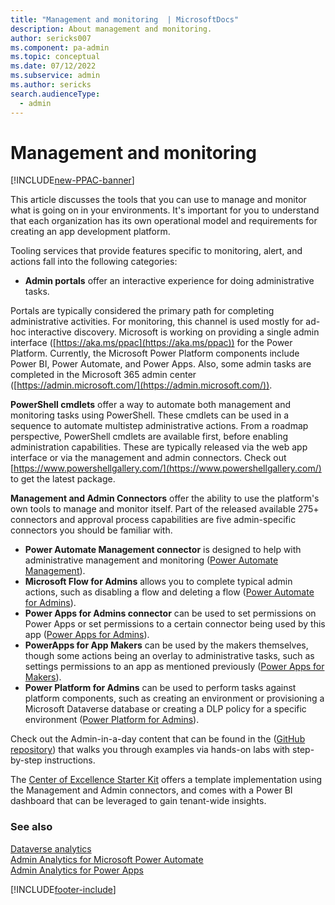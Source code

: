 ```yaml
---
title: "Management and monitoring  | MicrosoftDocs"
description: About management and monitoring.
author: sericks007
ms.component: pa-admin
ms.topic: conceptual
ms.date: 07/12/2022
ms.subservice: admin
ms.author: sericks
search.audienceType: 
  - admin
---
```

# Management and monitoring

[!INCLUDE[new-PPAC-banner](~/includes/new-PPAC-banner.md)]

This article discusses the tools that you can use to manage and monitor what is going on in your environments. It's important for you to understand that each organization has its own operational model and requirements for creating an app development platform.

Tooling services that provide features specific to monitoring, alert, and actions fall into the following categories:

- **Admin portals** offer an interactive experience for doing administrative tasks. 

Portals are typically considered the primary path for completing administrative activities. For monitoring, this channel is used mostly for ad-hoc interactive discovery. Microsoft is working on providing a single admin interface ([https://aka.ms/ppac](https://aka.ms/ppac)) for the Power Platform. Currently, the Microsoft Power Platform components include Power BI, Power Automate, and Power Apps. Also, some admin tasks are completed in the Microsoft 365 admin center ([https://admin.microsoft.com/](https://admin.microsoft.com/)).

**PowerShell cmdlets** offer a way to automate both management and monitoring tasks using PowerShell. These cmdlets can be used in a sequence to automate multistep administrative actions. From a roadmap perspective, PowerShell cmdlets are available first, before enabling administration capabilities. These are typically released via the web app interface or via the management and admin connectors. Check out [https://www.powershellgallery.com/](https://www.powershellgallery.com/) to get the latest package.

**Management and Admin Connectors** offer the ability to use the platform's own tools to manage and monitor itself. Part of the released available 275+ connectors and approval process capabilities are five admin-specific connectors you should be familiar with.

- **Power Automate Management connector** is designed to help with administrative management and monitoring ([Power Automate Management](/connectors/flowmanagement/)).
- **Microsoft Flow for Admins** allows you to complete typical admin actions, such as disabling a flow and deleting a flow ([Power Automate for Admins](/connectors/microsoftflowforadmins/)).
- **Power Apps for Admins connector** can be used to set permissions on Power Apps or set permissions to a certain connector being used by this app ([Power Apps for Admins](/connectors/powerappsforadmins/)).
- **PowerApps for App Makers** can be used by the makers themselves, though some actions being an overlay to administrative tasks, such as settings permissions to an app as mentioned previously ([Power Apps for Makers](/connectors/powerappsforappmakers/)).
- **Power Platform for Admins** can be used to perform tasks against platform components, such as creating an environment or provisioning a Microsoft Dataverse database or creating a DLP policy for a specific environment ([Power Platform for Admins](/connectors/powerplatformforadmins/)).

Check out the Admin-in-a-day content that can be found in the ([GitHub repository](https://github.com/microsoft/powerapps-tools/tree/master/Administration/AdminInADay)) that walks you through examples via hands-on labs with step-by-step instructions. 

The [Center of Excellence Starter Kit](../guidance/coe/starter-kit.md) offers a template implementation using the Management and Admin connectors, and comes with a Power BI dashboard that can be leveraged to gain tenant-wide insights.

### See also
[Dataverse analytics](analytics-common-data-service.md)<br />
[Admin Analytics for Microsoft Power Automate](analytics-flow.md)<br />
[Admin Analytics for Power Apps](analytics-powerapps.md)


[!INCLUDE[footer-include](../includes/footer-banner.md)]

